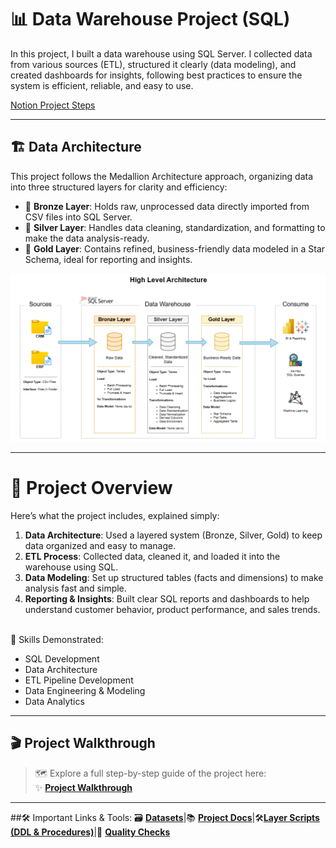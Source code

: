 # 📊 Data Warehouse Project (SQL)

In this project, I built a data warehouse using SQL Server. I collected data from various sources (ETL), structured it clearly (data modeling), and created dashboards for insights, following best practices to ensure the system is efficient, reliable, and easy to use.

[Notion Project Steps](https://www.notion.so/Data-Warehouse-Project-22c7873853dd801286dcdc81ce2daecd?source=copy_link)

---
## 🏗️ Data Architecture
This project follows the Medallion Architecture approach, organizing data into three structured layers for clarity and efficiency:

- 🥉 **Bronze Layer**: Holds raw, unprocessed data directly imported from CSV files into SQL Server.
- 🥈 **Silver Layer**: Handles data cleaning, standardization, and formatting to make the data analysis-ready.
- 🥇 **Gold Layer**: Contains refined, business-friendly data modeled in a Star Schema, ideal for reporting and insights.

![image](https://github.com/Liba5432/Data-Warehouse-Project/blob/main/docs/diagrams/data_architecture.png)


---
# 📝 Project Overview
Here’s what the project includes, explained simply:

1. **Data Architecture**: Used a layered system (Bronze, Silver, Gold) to keep data organized and easy to manage.
2. **ETL Process**: Collected data, cleaned it, and loaded it into the warehouse using SQL.
3. **Data Modeling**: Set up structured tables (facts and dimensions) to make analysis fast and simple.
4. **Reporting & Insights**: Built clear SQL reports and dashboards to help understand customer behavior, product performance, and sales trends.
<br><br>

🌟 Skills Demonstrated:
- SQL Development
- Data Architecture
- ETL Pipeline Development
- Data Engineering & Modeling
- Data Analytics
  
---
## 🎬 Project Walkthrough

> 🗺️ Explore a full step-by-step guide of the project here:  
> ✨ [**Project Walkthrough**](https://github.com/Liba5432/Data-Warehouse-Project/blob/main/docs/project_walkthrough.md) 
---

##🛠️ Important Links & Tools:
🗃️ [**Datasets**](https://github.com/Liba5432/Data-Warehouse-Project/tree/main/datasets)|📚 [**Project Docs**](https://github.com/Liba5432/Data-Warehouse-Project/tree/main/docs)|🛠️[**Layer Scripts (DDL & Procedures)**](https://github.com/Liba5432/Data-Warehouse-Project/tree/main/scripts)|🧪 [**Quality Checks**](https://github.com/Liba5432/Data-Warehouse-Project/tree/main/tests)
